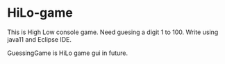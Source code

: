 # HiLo-game
This is High Low console game. Need guesing a digit 1 to 100.
Write using java11 and Eclipse IDE.

GuessingGame is HiLo game gui in future.
